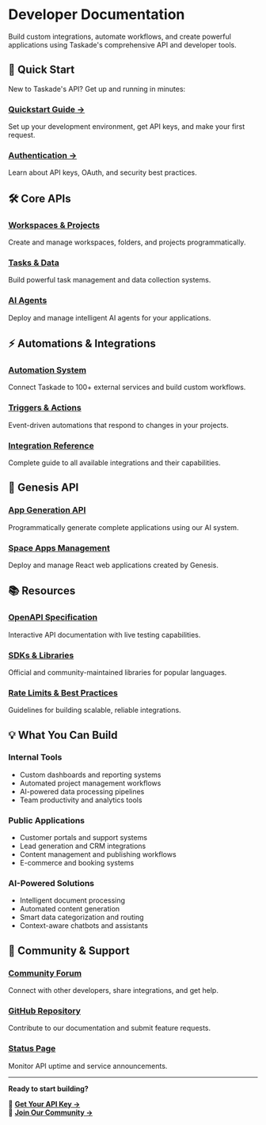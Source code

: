 # Developer Documentation

Build custom integrations, automate workflows, and create powerful applications using Taskade's comprehensive API and developer tools.

## 🚀 Quick Start

New to Taskade's API? Get up and running in minutes:

### **[Quickstart Guide →](getting-started/README.md)**
Set up your development environment, get API keys, and make your first request.

### **[Authentication →](getting-started/authentication.md)**  
Learn about API keys, OAuth, and security best practices.

## 🛠️ Core APIs

### **[Workspaces & Projects](../api/workspaces/README.md)**
Create and manage workspaces, folders, and projects programmatically.

### **[Tasks & Data](../api/tasks/README.md)**
Build powerful task management and data collection systems.

### **[AI Agents](../api/agents/README.md)**
Deploy and manage intelligent AI agents for your applications.

## ⚡ Automations & Integrations

### **[Automation System](../automation/README.md)**
Connect Taskade to 100+ external services and build custom workflows.

### **[Triggers & Actions](../automation/triggers.md)**
Event-driven automations that respond to changes in your projects.

### **[Integration Reference](../automation/comprehensive-integrations.md)**
Complete guide to all available integrations and their capabilities.

## 🎯 Genesis API

### **[App Generation API](genesis-api/README.md)**
Programmatically generate complete applications using our AI system.

### **[Space Apps Management](genesis-api/space-apps.md)**
Deploy and manage React web applications created by Genesis.

## 📚 Resources

### **[OpenAPI Specification](https://www.taskade.com/api/documentation/static/index.html#/)**
Interactive API documentation with live testing capabilities.

### **[SDKs & Libraries](tools/README.md)**
Official and community-maintained libraries for popular languages.

### **[Rate Limits & Best Practices](resources/rate-limits.md)**
Guidelines for building scalable, reliable integrations.

## 💡 What You Can Build

### **Internal Tools**
- Custom dashboards and reporting systems
- Automated project management workflows  
- AI-powered data processing pipelines
- Team productivity and analytics tools

### **Public Applications**
- Customer portals and support systems
- Lead generation and CRM integrations
- Content management and publishing workflows
- E-commerce and booking systems

### **AI-Powered Solutions**
- Intelligent document processing
- Automated content generation
- Smart data categorization and routing
- Context-aware chatbots and assistants

## 🤝 Community & Support

### **[Community Forum](https://www.taskade.com/feedback/public-api)**
Connect with other developers, share integrations, and get help.

### **[GitHub Repository](https://github.com/taskade/docs)**
Contribute to our documentation and submit feature requests.

### **[Status Page](https://status.taskade.com)**
Monitor API uptime and service announcements.

---

**Ready to start building?** 

🚀 **[Get Your API Key →](getting-started/authentication.md)**  
💬 **[Join Our Community →](https://www.taskade.com/feedback/public-api)**
